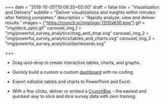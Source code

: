 +++
date = "2018-10-05T10:08:35+02:00"
draft = false
title = "Visualization and Delivery"
subtitle = "Deliver visualizations and insights within minutes after fielding completes."
description = "Rapidly analyze, view and deliver results."
images = ["https://crunch.io/img/logo-1200x630.png"]
gif = "img/deck_pptx.gif"
carousel_img_1 = "img/powerful_survey_analytics/drag_and_drop.svg"
carousel_img_2 = "img/powerful_survey_analytics/tables_and_charts.svg"
carousel_img_3 = "img/powerful_survey_analytics/dashboards.svg"

+++

* Drag-and-drop to create interactive tables, charts, and graphs.

* Quickly build a custom a custom <a href="">dashboard</a> with no coding.

* Export editable tables and charts to PowerPoint and Excel.

* With a few clicks, deliver or embed a <a href="">CrunchBox</a> - the easiest and quickest way to slice and dice survey data with zero training.
